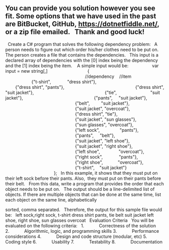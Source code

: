 You can provide you solution however you see fit.
Some options that we have used in the past are BitBucket, GitHub, https://dotnetfiddle.net/, or a zip file
emailed.
 
Thank and good luck!
 
----------------------------------------------
 
Create a C# program that solves the following dependency problem:
 
A person needs to figure out which order his/her clothes need to be put on. 
The person creates a file that contains the dependencies.
 
This input is a declared array of dependencies with the [0] index being the dependency and the [1] index
being the item. 
 
A simple input would be:
 
                var input = new string[,]
                               {
                                                                //dependency    //item
                                               {&quot;t-shirt&quot;,             &quot;dress shirt&quot;},
                                                        {&quot;dress shirt&quot;, &quot;pants&quot;},
                                                        {&quot;dress shirt&quot;, &quot;suit jacket&quot;},
                                                        {&quot;tie&quot;,                           &quot;suit jacket&quot;},
                                                        {&quot;pants&quot;,     &quot;suit jacket&quot;},
                                                        {&quot;belt&quot;,         &quot;suit jacket&quot;},
                                                        {&quot;suit jacket&quot;, &quot;overcoat&quot;},
                                                        {&quot;dress shirt&quot;, &quot;tie&quot;},
                                                        {&quot;suit jacket&quot;, &quot;sun glasses&quot;},
                                                        {&quot;sun glasses&quot;, &quot;overcoat&quot;},
                                                        {&quot;left sock&quot;,                &quot;pants&quot;},
                                                        {&quot;pants&quot;,     &quot;belt&quot;},
                                                        {&quot;suit jacket&quot;, &quot;left shoe&quot;},
                                                        {&quot;suit jacket&quot;, &quot;right shoe&quot;},
                                                        {&quot;left shoe&quot;,               &quot;overcoat&quot;},
                                                        {&quot;right sock&quot;,             &quot;pants&quot;},
                                                        {&quot;right shoe&quot;,            &quot;overcoat&quot;},
                                                        {&quot;t-shirt&quot;,    &quot;suit jacket&quot;}
                                       };
 
In this example, it shows that they must put on their left sock before their pants. Also, 
they must put on their pants before their belt.
 
From this data, write a program that provides the order that each object needs to be put on.
 
The output should be a line-delimited list of objects. If there are multiple objects that
can be done at the same time, list each object on the same line, alphabetically 

sorted, comma separated.
 
Therefore, the output for this sample file would be:
 
left sock,right sock, t-shirt
dress shirt
pants, tie
belt
suit jacket
left shoe, right shoe, sun glasses
overcoat
 
Evaluation Criteria
 
You will be evaluated on the following criteria:
 
1.            Correctness of the solution
2.            Algorithmic, logic, and programming skills
3.            Performance considerations
4.            Design and code structure (modular, etc)
5.            Coding style
6.            Usability
7.            Testability
8.            Documentation
